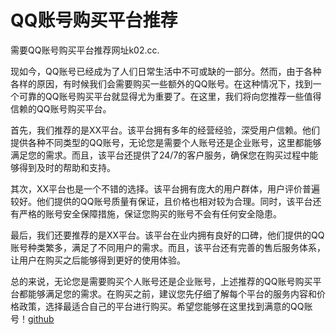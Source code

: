 # QQ账号购买平台推荐

需要QQ账号购买平台推荐网址k02.cc.

现如今，QQ账号已经成为了人们日常生活中不可或缺的一部分。然而，由于各种各样的原因，有时候我们会需要购买一些额外的QQ账号。在这种情况下，找到一个可靠的QQ账号购买平台就显得尤为重要了。在这里，我们将向您推荐一些值得信赖的QQ账号购买平台。

首先，我们推荐的是XX平台。该平台拥有多年的经营经验，深受用户信赖。他们提供各种不同类型的QQ账号，无论您是需要个人账号还是企业账号，这里都能够满足您的需求。而且，该平台还提供了24/7的客户服务，确保您在购买过程中能够得到及时的帮助和支持。

其次，XX平台也是一个不错的选择。该平台拥有庞大的用户群体，用户评价普遍较好。他们提供的QQ账号质量有保证，且价格也相对较为合理。同时，该平台还有严格的账号安全保障措施，保证您购买的账号不会有任何安全隐患。

最后，我们还要推荐的是XX平台。该平台在业内拥有良好的口碑，他们提供的QQ账号种类繁多，满足了不同用户的需求。而且，该平台还有完善的售后服务体系，让用户在购买之后能够得到更好的使用体验。

总的来说，无论您是需要购买个人账号还是企业账号，上述推荐的QQ账号购买平台都能够满足您的需求。在购买之前，建议您先仔细了解每个平台的服务内容和价格政策，选择最适合自己的平台进行购买。希望您能够在这里找到满意的QQ账号！[github](https://github.com)